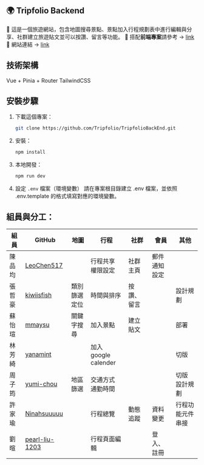 ## 🌍 Tripfolio Backend

📌 這是一個旅遊網站，包含地圖搜尋景點、景點加入行程規劃表中進行編輯與分享、社群建立旅遊貼文並可以按讚、留言等功能。
📌 搭配**前端專案**請參考 → [link](https://github.com/Tripfolio/TripfolioFrontEnd)
📌 網站連結 → [link](https://tripfolioo.netlify.app/)

## 技術架構
Vue + Pinia + Router
TailwindCSS

## 安裝步驟

1. 下載這個專案：
   ```bash
   git clone https://github.com/Tripfolio/TripfolioBackEnd.git
   ```
2. 安裝：
   ```bash
   npm install
   ```
3. 本地開發：
   ```bash
   npm run dev
   ```
4. 設定 `.env` 檔案（環境變數）
請在專案根目錄建立 .env 檔案，並依照 .env.template 的格式填寫對應的環境變數。

## 組員與分工：

| 組員 | GitHub | 地圖 | 行程 | 社群 |會員 |其他|
| --- | ---    | --- | --- |  --- |--- |--- |
| 陳品均 |[LeoChen517](https://github.com/LeoChen517)  | | 行程共享<br>權限設定 |社群主頁 |郵件通知<br>設定 ||
| 張哲豪 |[kiwiisfish](https://github.com/kiwiisfish)  | 類別篩選<br>定位 | 時間與排序 |按讚、留言 ||設計規劃|
| 蘇怡瑄 |[mmaysu](https://github.com/mmaysu)  | 關鍵字搜尋 | 加入景點 | 建立貼文||部署|
| 林芳綺 |[yanamint](https://github.com/yanamint)  || 加入<br>google calender|||切版|
| 周子筠 |[yumi-chou](https://github.com/yumi-chou) | 地區篩選 | 交通方式<br>通勤時間 || |切版<br>設計規劃|
| 許家瑜 |[Ninahsuuuuu](https://github.com/Ninahsuuuuu)|| 行程總覽 |動態追蹤| 資料變更 |行程功能元件串接 ||
| 劉暄  | [pearl-liu-1203](https://github.com/pearl-liu-1203)|  | 行程頁面編輯 || 登入、註冊  ||